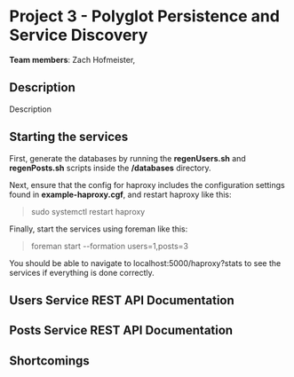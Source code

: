 # Project 3 - Polyglot Persistence and Service Discovery

**Team members**: Zach Hofmeister, 

## Description

Description

## Starting the services

First, generate the databases by running the **regenUsers.sh** and **regenPosts.sh** scripts inside the **/databases** directory.

Next, ensure that the config for haproxy includes the configuration settings found in **example-haproxy.cgf**, and restart haproxy like this:
> sudo systemctl restart haproxy

Finally, start the services using foreman like this:
> foreman start --formation users=1,posts=3

You should be able to navigate to localhost:5000/haproxy?stats to see the services if everything is done correctly.

## Users Service REST API Documentation



## Posts Service REST API Documentation



## Shortcomings

